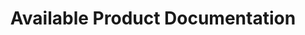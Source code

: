 ---
publish: false
title: Available Product Documentation
layout: list-products.html
products:
  - title: EMDK For Android
    description: Java sample projects using EMDK API's, Data Capture, Profile Manager, etc.
    url: /emdk-for-android/4-0/guide/about
    image: /images/products/emdk-for-android.png
    btn-text: Latest Docs
    sections:
      - title: Getting Started
        url: /emdk-for-android/4-0/guide/gettingstarted
      - title: Tutorials
        url: /emdk-for-android/4-0/tutorial/
      - title: Samples
        url: /emdk-for-android/4-0/samples
      - title: Guides
        url: /emdk-for-android/4-0/guide/programming-guides
      - title: Profile Manager
        url: /emdk-for-android/4-0/guide/profile-manager-guides
      - title: APIs
        url: /emdk-for-android/4-0/api
    versions:
      - url: emdk-for-android/4-0/guide/about/
        menu: "4.0"
      - url: /emdk-for-android/3-1/guide/about/
        menu: "3.1"
  - title: EMDK For Xamarin
    description: Use C# API's like Data Capture, Profile Manager to build Android applications for Zebra Devices.
    url: /emdk-for-xamarin/1-0/guide/about
    btn-text: Latest Docs
    image: /images/products/emdk-for-xamarin.jpg
    sections:
      - title: Getting Started
        url: /emdk-for-xamarin/1-0/guide/gettingstarted
      - title: Tutorials
        url: /emdk-for-xamarin/1-0/tutorial/
      - title: Samples
        url: /emdk-for-xamarin/1-0/samples
      - title: Profile Manager
        url: /emdk-for-xamarin/1-0/guide/profile-manager-guides
      - title: APIs
        url: /emdk-for-xamarin/1-0/api
    versions:
      - url: emdk-for-xamarin/1-0/guide/about/
        menu: "1.0"
  - title: StageNow
    description: The easy way to stage Zebra Technologies' Android-based mobile computers.
    url: /stagenow/2-2/about
    btn-text: Latest Guides
    image: /images/products/stagenow.png
    sections:
      - title: Getting Started 
        url: /stagenow/2-2/gettingstarted
      - title: Profiles
        url: /stagenow/2-2/stagingprofiles
      - title: Profile Wizards
        url: /stagenow/2-2/ProfileWizards
      - title: Settings
        url: /stagenow/2-2/settingconfig
      - title: Setting Types
        url: /stagenow/2-2/settingtypes
      - title: Device Staging
        url: /stagenow/2-2/stageclient
  - title: Enterprise Home Screen
    description: A simple way to control user access to Android apps, settings and files without custom code. 
    url: /ehs/2-3/guide/about
    image: /ehs/ehs-logo.png
    btn-text: Latest Docs
    sections:
      - title: About
        url: /ehs/2-3/guide/about
      - title: Getting Started
        url: /ehs/2-3/guide/gettingstarted
      - title: Basic Setup
        url: /ehs/2-3/guide/setup
      - title: Advanced Features
        url: /ehs/2-3/guide/features
      - title: Download
        url: /ehs/2-3/download

---